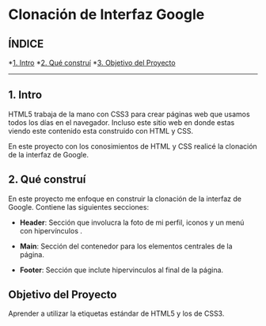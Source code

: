 # Clonación de Interfaz Google

## ÍNDICE 

*[1. Intro](https://github.com/Saraicaps/clondegoogle/blob/main/README.md#1-intro)
*[2. Qué construí](https://github.com/Saraicaps/clondegoogle/blob/main/README.md#2-qu%C3%A9-constru%C3%AD)
*[3. Objetivo del Proyecto](https://github.com/Saraicaps/clondegoogle/blob/main/README.md#objetivo-del-proyecto)

****

## 1. Intro
HTML5 trabaja de la mano con CSS3 para crear páginas web que usamos todos los días en el navegador. Incluso este sitio web en donde estas viendo este contenido esta construido con HTML y CSS.

En este proyecto con los conosimientos de HTML y CSS realicé la clonación de la interfaz de Google.

## 2. Qué construí
En este proyecto me enfoque en construir la clonación de la interfaz de Google. Contiene las siguientes secciones: 

* **Header**: Sección que involucra la foto de mi perfil, iconos y un menú con hipervínculos .

* **Main**: Sección del contenedor para los elementos centrales de la página.

* **Footer**: Sección que inclute hipervinculos al final de la página.

## Objetivo del Proyecto
Aprender a utilizar la etiquetas estándar de HTML5 y los de CSS3.
